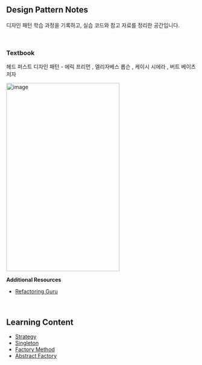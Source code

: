 ## Design Pattern Notes
디자인 패턴 학습 과정을 기록하고, 실습 코드와 참고 자료를 정리한 공간입니다.

<br>

### Textbook
헤드 퍼스트 디자인 패턴 - 에릭 프리먼 , 엘리자베스 롭슨 , 케이시 시에라 , 버트 베이츠 저자

<img width="300" height="500" alt="image" src="https://github.com/user-attachments/assets/3a27f09c-de65-4d38-8ca5-0691831f628e" />

**Additional Resources**
- [Refactoring Guru](https://refactoring.guru/ko/design-patterns)

<br>

## Learning Content
- [Strategy](https://familiar-dragon-4ed.notion.site/27ebf88cd0f5806ea853e8390d4f9f8d?source=copy_link)
- [Singleton](https://familiar-dragon-4ed.notion.site/Singleton-272bf88cd0f580bead3affdcf583cbac?source=copy_link)
- [Factory Method](https://familiar-dragon-4ed.notion.site/Factory-Method-28fbf88cd0f580d1a070dabdf691c36e?source=copy_link)
- [Abstract Factory](https://familiar-dragon-4ed.notion.site/Abstract-Factory-293bf88cd0f5801c98cfc7e0f25b0eca?source=copy_link)

